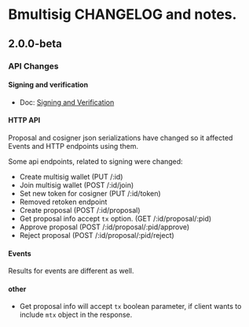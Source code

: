 Bmultisig CHANGELOG and notes.
=======

## 2.0.0-beta

### API Changes

#### Signing and verification
  - Doc: [Signing and Verification](./docs/signing.md)

#### HTTP API
Proposal and cosigner json serializations have changed
so it affected Events and HTTP endpoints using them.

Some api endpoints, related to signing were changed:
  - Create multisig wallet (PUT /:id)
  - Join multisig wallet (POST /:id/join)
  - Set new token for cosigner (PUT /:id/token)
  - Removed retoken endpoint
  - Create proposal (POST /:id/proposal)
  - Get proposal info accept `tx` option. (GET /:id/proposal/:pid)
  - Approve proposal (POST /:id/proposal/:pid/approve)
  - Reject proposal (POST /:id/proposal/:pid/reject)

#### Events
Results for events are different as well.

#### other
  - Get proposal info will accept `tx` boolean parameter, if client
  wants to include `mtx` object in the response.
